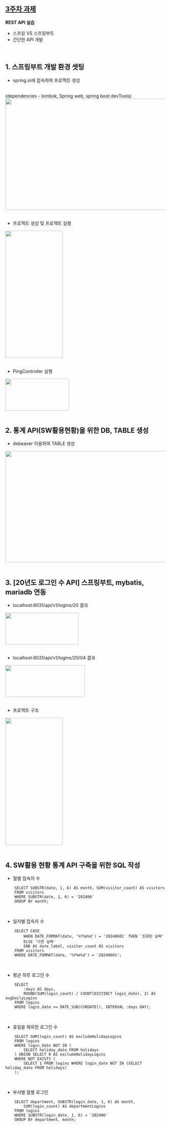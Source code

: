 ## [3주차 과제](https://github.com/pia01190/comento-bootcamp/tree/main/3%EC%A3%BC%EC%B0%A8_%EA%B3%BC%EC%A0%9C)
**REST API 실습**
- 스프링 VS 스프링부트
- 간단한 API 개발

<br>

## 1. 스프링부트 개발 환경 셋팅
- spring.io에 접속하여 프로젝트 생성
<br>
(dependencies - lombok, Spring web, spring boot devTools)
<br>
<img src="https://github.com/user-attachments/assets/dc17a81e-3d7c-40bf-aa7c-28d097b5f27d" width="600" height="350"/>

<br>
<br>

- 프로젝트 생성 및 프로젝트 실행
<img src="https://github.com/user-attachments/assets/3ac50554-fde4-4b33-bcf9-c714b91f8d01" width="180" height="400"/>

<br>
<br>

- PingController 실행
<img src="https://github.com/user-attachments/assets/3f862407-15f6-4367-8b93-5b2d85a5c68c" width="200" height="100"/>

<br>
<br>

## 2. 통계 API(SW활용현황)을 위한 DB, TABLE 생성
- debeaver 이용하여 TABLE 생성
<img src="https://github.com/user-attachments/assets/891cb510-9aaa-411b-984a-20edb4de7e76" width="600" height="350"/>

<br>
<br>

## 3. [20년도 로그인 수 API] 스프링부트, mybatis, mariadb 연동
- localhost:8031/api/v1/logins/20 결과
<img src="https://github.com/user-attachments/assets/18c502d1-e102-4e69-947d-2d2ca3354a3a" width="230" height="100"/>

<br>
<br>

- localhost:8031/api/v1/logins/20/04 결과
<img src="https://github.com/user-attachments/assets/8577dfb5-56be-42b6-b7ca-46fb8f402205" width="250" height="100"/>

<br>
<br>

- 프로젝트 구조
<img src="https://github.com/user-attachments/assets/4aa579c7-2399-47ed-950e-d945f3017f38" width="180" height="400"/>

<br>
<br>

## 4. SW활용 현황 통계 API 구축을 위한 SQL 작성
- 월별 접속자 수
```
    SELECT SUBSTR(date, 1, 6) AS month, SUM(visitor_count) AS visitors
    FROM visitors
    WHERE SUBSTR(date, 1, 6) = '202406'
    GROUP BY month;
```
<br>

- 일자별 접속자 수
```
    SELECT CASE
        WHEN DATE_FORMAT(date, '%Y%m%d') = '20240601' THEN '조회된 날짜'
        ELSE '다른 날짜'
        END AS date_label, visitor_count AS visitors
    FROM visitors
    WHERE DATE_FORMAT(date, '%Y%m%d') = '20240601';
```
<br>

- 평균 하루 로그인 수
```
    SELECT
        :days AS days,
        ROUND(SUM(login_count) / COUNT(DISTINCT login_date), 2) AS avgDailyLogins
    FROM logins
    WHERE login_date >= DATE_SUB(CURDATE(), INTERVAL :days DAY);
```
<br>

- 휴일을 제외한 로그인 수
```
    SELECT SUM(login_count) AS excludeHolidayLogins
    FROM logins
    WHERE login_date NOT IN (
        SELECT holiday_date FROM holidays
    ) UNION SELECT 0 AS excludeHolidayLogins
    WHERE NOT EXISTS (
        SELECT 1 FROM logins WHERE login_date NOT IN (SELECT holiday_date FROM holidays)
    );
```
<br>

- 부서별 월별 로그인 
```
    SELECT department, SUBSTR(login_date, 1, 6) AS month,
        SUM(login_count) AS departmentLogins
    FROM logins
    WHERE SUBSTR(login_date, 1, 6) = '202406'
    GROUP BY department, month;
  ```
